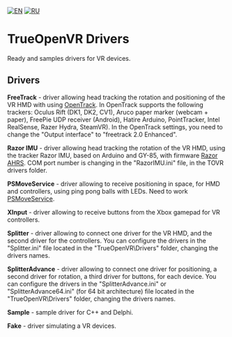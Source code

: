 [![EN](https://user-images.githubusercontent.com/9499881/33184537-7be87e86-d096-11e7-89bb-f3286f752bc6.png)](https://github.com/TrueOpenVR/TrueOpenVR-Drivers/blob/master/README.md) [![RU](https://user-images.githubusercontent.com/9499881/27683795-5b0fbac6-5cd8-11e7-929c-057833e01fb1.png)](https://github.com/TrueOpenVR/TrueOpenVR-Drivers/blob/master/README.RU.md)
# TrueOpenVR Drivers
Ready and samples drivers for VR devices.

## Drivers
**FreeTrack** - driver allowing head tracking the rotation and positioning of the VR HMD with using [OpenTrack](https://github.com/opentrack/opentrack/). In OpenTrack supports the following trackers: Oculus Rift (DK1, DK2, CV1), Aruco paper marker (webcam + paper), FreePie UDP receiver (Android), Hatire Arduino, PointTracker, Intel RealSense, Razer Hydra, SteamVR). In the OpenTrack settings, you need to change the "Output interface" to "freetrack 2.0 Enhanced".

**Razor IMU** - driver allowing head tracking the rotation of the VR HMD, using the tracker Razor IMU, based on Arduino and GY-85, with firmware [Razor AHRS](https://github.com/Razor-AHRS/razor-9dof-ahrs/tree/master/Arduino). COM port number is changing in the "RazorIMU.ini" file, in the TOVR drivers folder.

**PSMoveService** - driver allowing to receive positioning in space, for HMD and controllers, using ping pong balls with LEDs. Need to work [PSMoveService](https://github.com/cboulay/PSMoveService).

**XInput** - driver allowing to receive buttons from the Xbox gamepad for VR controllers.

**Splitter** - driver allowing to connect one driver for the VR HMD, and the second driver for the controllers. You can configure the drivers in the "Splitter.ini" file located in the "TrueOpenVR\Drivers" folder, changing the drivers names.

**SplitterAdvance** - driver allowing to connect one driver for positioning, a second driver for rotation, a third driver for buttons, for each device. You can configure the drivers in the "SplitterAdvance.ini" or "SplitterAdvance64.ini" (for 64 bit architecture) file located in the "TrueOpenVR\Drivers" folder, changing the drivers names.

**Sample** - sample driver for C++ and Delphi.

**Fake** - driver simulating a VR devices.

